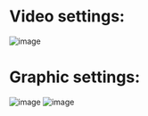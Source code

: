 # Video settings:
![image](https://github.com/user-attachments/assets/b161529c-9f2e-4b7b-a990-1b735286c8ce)


# Graphic settings:
![image](https://github.com/user-attachments/assets/e3394923-c583-4f02-9ba3-0cbfe3fb8c77)
![image](https://github.com/user-attachments/assets/43091e87-956c-4d0f-984a-187bb53087c8)

